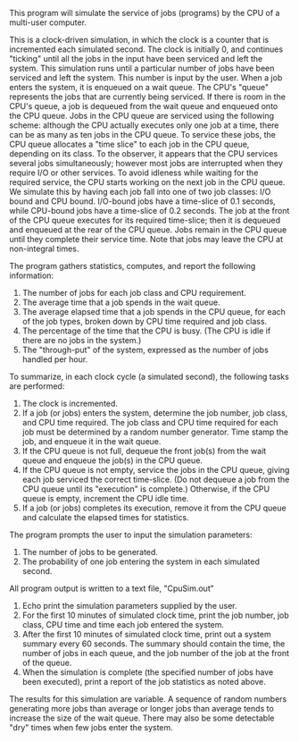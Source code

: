 
This program will simulate the service of jobs (programs) by the CPU of a multi-user computer. 

This is a clock-driven simulation, in which the clock is a counter that is incremented each simulated second. 
The clock is initially 0, and continues "ticking" until all the jobs in the input have been serviced and left the system. This simulation runs until a particular number of jobs have been serviced and left the system. This number is input by the user. When a job enters the system, it is enqueued on a wait queue. The CPU's "queue" represents the jobs that are currently being serviced. If there is room in the CPU's queue, a job is dequeued from the wait queue and enqueued onto the CPU queue. Jobs in the CPU queue are serviced using the following scheme: although the CPU actually executes only one job at a time, there can be as many as ten jobs in the CPU queue. To service these jobs, the CPU queue allocates a "time slice" to each job in the CPU queue, depending on its class. To the observer, it appears that the CPU services several jobs simultaneously; however most jobs are interrupted when they require I/O or other services. To avoid idleness while waiting for the required service, the CPU starts working on the next job in the CPU queue. 
We simulate this by having each job fall into one of two job classes: I/O bound and CPU bound. I/O-bound jobs have a time-slice of 0.1 seconds, while CPU-bound jobs have a time-slice of 0.2 seconds. The job at the front of the CPU queue executes for its required time-slice; then it is dequeued and enqueued at the rear of the CPU queue. Jobs remain in the CPU queue until they complete their service time. Note that jobs may leave the CPU at non-integral times.

The program gathers statistics, computes, and report the following information:
1.	The number of jobs for each job class and CPU requirement.
2.	The average time that a job spends in the wait queue.
3. 	The average elapsed time that a job spends in the CPU queue, for each of the job types, broken down by CPU time required and job class.
4. 	The percentage of the time that the CPU is busy. (The CPU is idle if there are no jobs in the system.)
5. 	The "through-put" of the system, expressed as the number of jobs handled per hour.

To summarize, in each clock cycle (a simulated second), the following tasks are performed:
1. 	The clock is incremented.
2. 	If a job (or jobs) enters the system, determine the job number, job class, and CPU time required. The job class and CPU time required for each job must be determined by a random number generator. Time stamp the job, and enqueue it in the wait queue.
3. 	If the CPU queue is not full, dequeue the front job(s) from the wait queue and enqueue the job(s) in the CPU queue.
4. 	If the CPU queue is not empty, service the jobs in the CPU queue, giving each job serviced the correct time-slice. (Do not dequeue a job from the CPU queue until its "execution" is complete.) Otherwise, if the CPU queue is empty, increment the CPU idle time.
5. 	If a job (or jobs) completes its execution, remove it from the CPU queue and calculate the elapsed times for statistics.

The program prompts the user to input the simulation parameters:
1.	The number of jobs to be generated.
2. 	The probability of one job entering the system in each simulated second.

All program output is written to a text file, "CpuSim.out"
1. 	Echo print the simulation parameters supplied by the user.
2. 	For the first 10 minutes of simulated clock time, print the job number, job class, CPU time and time each job entered the system.
3.	After the first 10 minutes of simulated clock time, print out a system summary every 60 seconds. The summary should contain the time, the number of jobs in each queue, and the job number of the job at the front of the queue.
4. 	When the simulation is complete (the specified number of jobs have been executed), print a report of the job statistics as noted above. 

The results for this simulation are variable. A sequence of random numbers generating more jobs than average or longer jobs than average tends to increase the size of the wait queue. There may also be some detectable "dry" times when few jobs enter the system. 
